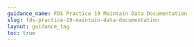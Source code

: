 ```yaml
---
guidance_name: FDS Practice 19 Maintain Data Documentation
slug: fds-practice-19-maintain-data-documentation
layout: guidance_tag
toc: true
---
```

